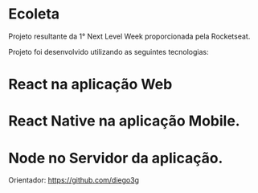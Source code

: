 # Ecoleta
Projeto resultante da 1° Next Level Week proporcionada pela Rocketseat.

Projeto foi desenvolvido utilizando as seguintes tecnologias:
# React na aplicação Web
# React Native na aplicação Mobile.
# Node no Servidor da aplicação.

Orientador: https://github.com/diego3g
